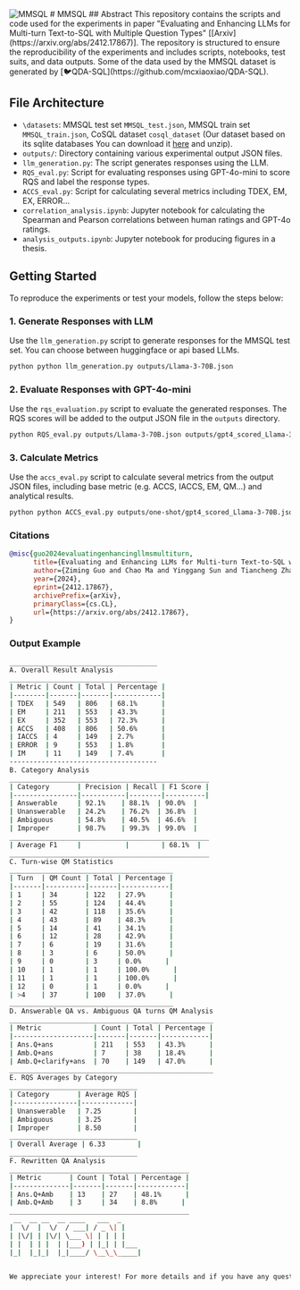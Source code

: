 <img src="https://github.com/mcxiaoxiao/MMSQL/blob/paper/mmsql.png" alt="MMSQL" style="max-width: 200px; height: auto;">
# MMSQL
## Abstract
This repository contains the scripts and code used for the experiments in paper "Evaluating and Enhancing LLMs for Multi-turn Text-to-SQL with Multiple Question Types" [[Arxiv](https://arxiv.org/abs/2412.17867)]. The repository is structured to ensure the reproducibility of the experiments and includes scripts, notebooks, test suits, and data outputs. Some of the data used by the MMSQL dataset is generated by [🐦QDA-SQL](https://github.com/mcxiaoxiao/QDA-SQL).

## File Architecture
- `\datasets`: MMSQL test set `MMSQL_test.json`, MMSQL train set `MMSQL_train.json`, CoSQL dataset `cosql_dataset` (Our dataset based on its sqlite databases You can download it [here](https://drive.google.com/uc?export=download&id=1Y3ydpFiQQ3FC0bzdfy3groV95O_f1nXF) and unzip).
- `outputs/`: Directory containing various experimental output JSON files.
- `llm_generation.py`: The script generates responses using the LLM.
- `RQS_eval.py`: Script for evaluating responses using GPT-4o-mini to score RQS and label the response types.
- `ACCS_eval.py`: Script for calculating several metrics including TDEX, EM, EX, ERROR...
- `correlation_analysis.ipynb`: Jupyter notebook for calculating the Spearman and Pearson correlations between human ratings and GPT-4o ratings.
- `analysis_outputs.ipynb`: Jupyter notebook for producing figures in a thesis.


## Getting Started

To reproduce the experiments or test your models, follow the steps below:

### 1. Generate Responses with LLM

Use the `llm_generation.py` script to generate responses for the MMSQL test set. You can choose between huggingface or api based LLMs.

```bash
python python llm_generation.py outputs/Llama-3-70B.json
```

### 2. Evaluate Responses with GPT-4o-mini

Use the `rqs_evaluation.py` script to evaluate the generated responses. The RQS scores will be added to the output JSON file in the `outputs` directory.

```bash
python RQS_eval.py outputs/Llama-3-70B.json outputs/gpt4_scored_Llama-3-70B.json
```

### 3. Calculate Metrics

Use the `accs_eval.py` script to calculate several metrics from the output JSON files, including base metric (e.g. ACCS, IACCS, EM, QM...) and analytical results.

```bash
python python ACCS_eval.py outputs/one-shot/gpt4_scored_Llama-3-70B.json 
```

### Citations

```BibTeX
@misc{guo2024evaluatingenhancingllmsmultiturn,
      title={Evaluating and Enhancing LLMs for Multi-turn Text-to-SQL with Multiple Question Types}, 
      author={Ziming Guo and Chao Ma and Yinggang Sun and Tiancheng Zhao and Guangyao Wang and Hai Huang},
      year={2024},
      eprint={2412.17867},
      archivePrefix={arXiv},
      primaryClass={cs.CL},
      url={https://arxiv.org/abs/2412.17867}, 
}
```
### Output Example

```bash
_____________________________________
A. Overall Result Analysis
_____________________________________
| Metric | Count | Total | Percentage |
|--------|-------|-------|------------|
| TDEX   | 549   | 806   | 68.1%      |
| EM     | 211   | 553   | 43.3%      |
| EX     | 352   | 553   | 72.3%      |
| ACCS   | 408   | 806   | 50.6%      |
| IACCS  | 4     | 149   | 2.7%       |
| ERROR  | 9     | 553   | 1.8%       |
| IM     | 11    | 149   | 7.4%       |
-------------------------------------
B. Category Analysis
__________________________________________________
| Category       | Precision | Recall | F1 Score |
|----------------|-----------|--------|----------|
| Answerable     | 92.1%    | 88.1%  | 90.0%  |
| Unanswerable   | 24.2%    | 76.2%  | 36.8%  |
| Ambiguous      | 54.8%    | 40.5%  | 46.6%  |
| Improper       | 98.7%    | 99.3%  | 99.0%  |
__________________________________________________
| Average F1     |           |        | 68.1%  |
__________________________________________________
C. Turn-wise QM Statistics
_________________________________________
| Turn  | QM Count | Total | Percentage |
|-------|----------|-------|------------|
| 1     | 34       | 122   | 27.9%      |
| 2     | 55       | 124   | 44.4%      |
| 3     | 42       | 118   | 35.6%      |
| 4     | 43       | 89    | 48.3%      |
| 5     | 14       | 41    | 34.1%      |
| 6     | 12       | 28    | 42.9%      |
| 7     | 6        | 19    | 31.6%      |
| 8     | 3        | 6     | 50.0%      |
| 9     | 0        | 3     | 0.0%      |
| 10    | 1        | 1     | 100.0%      |
| 11    | 1        | 1     | 100.0%      |
| 12    | 0        | 1     | 0.0%      |
| >4    | 37       | 100   | 37.0%      |
_________________________________________
D. Answerable QA vs. Ambiguous QA turns QM Analysis
___________________________________________________
| Metric             | Count | Total | Percentage |
|--------------------|-------|-------|------------|
| Ans.Q+ans          | 211   | 553   | 43.3%      |
| Amb.Q+ans          | 7     | 38    | 18.4%      |
| Amb.Q+clarify+ans  | 70    | 149   | 47.0%      |
___________________________________________________
E. RQS Averages by Category
________________________________
| Category       | Average RQS |
|----------------|-------------|
| Unanswerable   | 7.25        |
| Ambiguous      | 3.25        |
| Improper       | 8.50        |
________________________________
| Overall Average | 6.33        |
________________________________
F. Rewritten QA Analysis
_____________________________________________
| Metric       | Count | Total | Percentage |
|--------------|-------|-------|------------|
| Ans.Q+Amb    | 13    | 27    | 48.1%      |
| Amb.Q+Amb    | 3     | 34    | 8.8%      |
_____________________________________________
 __  __ __  __ ____   ___  _     
|  \/  |  \/  / ___| / _ \| |    
| |\/| | |\/| \___ \| | | | |    
| |  | | |  | |___) | |_| | |___ 
|_|  |_|_|  |_|____/ \__\_\_____|
                                 

We appreciate your interest! For more details and if you have any questions, please refer to: https://github.com/mcxiaoxiao/MMSQL

```
